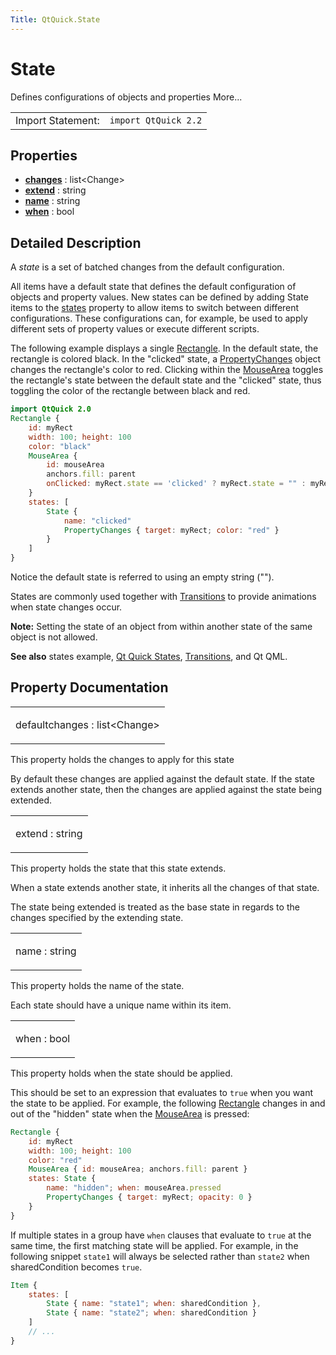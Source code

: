 ```yaml
---
Title: QtQuick.State
---
```

        
State
=====

<span class="subtitle"></span>
Defines configurations of objects and properties More...

|                   |                      |
|-------------------|----------------------|
| Import Statement: | `import QtQuick 2.2` |

<span id="properties"></span>
Properties
----------

-   ****[changes](#changes-prop)**** : list&lt;Change&gt;
-   ****[extend](#extend-prop)**** : string
-   ****[name](#name-prop)**** : string
-   ****[when](#when-prop)**** : bool

<span id="details"></span>
Detailed Description
--------------------

A *state* is a set of batched changes from the default configuration.

All items have a default state that defines the default configuration of objects and property values. New states can be defined by adding State items to the [states](../QtQuick.Item.md#states-prop) property to allow items to switch between different configurations. These configurations can, for example, be used to apply different sets of property values or execute different scripts.

The following example displays a single [Rectangle](../QtQuick.Rectangle.md). In the default state, the rectangle is colored black. In the "clicked" state, a [PropertyChanges](../QtQuick.PropertyChanges.md) object changes the rectangle's color to red. Clicking within the [MouseArea](../QtQuick.MouseArea.md) toggles the rectangle's state between the default state and the "clicked" state, thus toggling the color of the rectangle between black and red.

``` qml
import QtQuick 2.0
Rectangle {
    id: myRect
    width: 100; height: 100
    color: "black"
    MouseArea {
        id: mouseArea
        anchors.fill: parent
        onClicked: myRect.state == 'clicked' ? myRect.state = "" : myRect.state = 'clicked';
    }
    states: [
        State {
            name: "clicked"
            PropertyChanges { target: myRect; color: "red" }
        }
    ]
}
```

Notice the default state is referred to using an empty string ("").

States are commonly used together with [Transitions](../QtQuick.qtquick-statesanimations-animations.md) to provide animations when state changes occur.

**Note:** Setting the state of an object from within another state of the same object is not allowed.

**See also** states example, [Qt Quick States](../QtQuick.qtquick-statesanimations-states.md), [Transitions](../QtQuick.qtquick-statesanimations-animations.md), and Qt QML.

Property Documentation
----------------------

<table>
<colgroup>
<col width="100%" />
</colgroup>
<tbody>
<tr class="odd">
<td><p><span id="changes-prop"></span><span class="qmldefault">default</span><span class="name">changes</span> : <span class="type">list</span>&lt;<span class="type">Change</span>&gt;</p></td>
</tr>
</tbody>
</table>

This property holds the changes to apply for this state

By default these changes are applied against the default state. If the state extends another state, then the changes are applied against the state being extended.

<table>
<colgroup>
<col width="100%" />
</colgroup>
<tbody>
<tr class="odd">
<td><p><span id="extend-prop"></span><span class="name">extend</span> : <span class="type">string</span></p></td>
</tr>
</tbody>
</table>

This property holds the state that this state extends.

When a state extends another state, it inherits all the changes of that state.

The state being extended is treated as the base state in regards to the changes specified by the extending state.

<table>
<colgroup>
<col width="100%" />
</colgroup>
<tbody>
<tr class="odd">
<td><p><span id="name-prop"></span><span class="name">name</span> : <span class="type">string</span></p></td>
</tr>
</tbody>
</table>

This property holds the name of the state.

Each state should have a unique name within its item.

<table>
<colgroup>
<col width="100%" />
</colgroup>
<tbody>
<tr class="odd">
<td><p><span id="when-prop"></span><span class="name">when</span> : <span class="type">bool</span></p></td>
</tr>
</tbody>
</table>

This property holds when the state should be applied.

This should be set to an expression that evaluates to `true` when you want the state to be applied. For example, the following [Rectangle](../QtQuick.Rectangle.md) changes in and out of the "hidden" state when the [MouseArea](../QtQuick.MouseArea.md) is pressed:

``` qml
Rectangle {
    id: myRect
    width: 100; height: 100
    color: "red"
    MouseArea { id: mouseArea; anchors.fill: parent }
    states: State {
        name: "hidden"; when: mouseArea.pressed
        PropertyChanges { target: myRect; opacity: 0 }
    }
}
```

If multiple states in a group have `when` clauses that evaluate to `true` at the same time, the first matching state will be applied. For example, in the following snippet `state1` will always be selected rather than `state2` when sharedCondition becomes `true`.

``` qml
Item {
    states: [
        State { name: "state1"; when: sharedCondition },
        State { name: "state2"; when: sharedCondition }
    ]
    // ...
}
```

